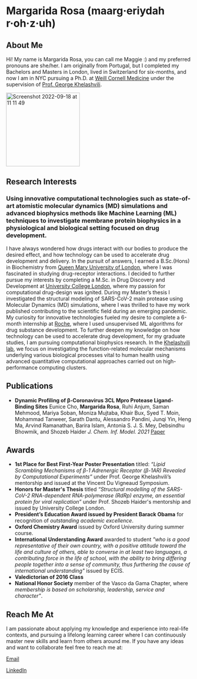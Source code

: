 # Margarida Rosa (maarg·eriydah r·oh·z·uh) #

## About Me ##

Hi! My name is Margarida Rosa, you can call me Maggie :) and my preferred pronouns are she/her. 
I am originally from Portugal, but I completed my Bachelors and Masters in London, lived in Switzerland for six-months, and now I am in NYC pursuing a Ph.D. at [Weill Cornell Medicine](https://www.weill.cornell.edu) under the supervision of [Prof. George Khelashvili](https://www.https://physiology.med.cornell.edu/people/george-khelashvili-ph-d/).


<img width="200" alt="Screenshot 2022-09-18 at 11 11 49" src="https://user-images.githubusercontent.com/99993156/190914287-2208d9af-27f7-45b5-ae61-b810c7462ee9.png">

## Research Interests ##

### Using innovative computational technologies such as state-of-art atomistic molecular dynamics (MD) simulations and advanced biophysics methods like Machine Learning (ML) techniques to investigate membrane protein biophysics in a physiological and biological setting focused on drug development.

I have always wondered how drugs interact with our bodies to produce the desired effect, and how technology can be used to accelerate drug development and delivery. In the pursuit of answers, I earned a B.Sc.(Hons) in Biochemistry from [Queen Mary University of London](QMUL.html), where I was fascinated in studying drug-receptor interactions. I decided to further pursue my interests by completing a M.Sc. in Drug Discovery and Development at [University College London](UCL.html), where my passion for computational drug-design was ignited. During my Master’s thesis I investigated the structural modeling of SARS-CoV-2 main protease using Molecular Dynamics (MD) simulations, where I was thrilled to have my work published contributing to the scientific field during an emerging pandemic. My curiosity for innovative technologies fueled my desire to complete a 6-month internship at [Roche](Roche.html), where I used unsupervised ML algorithms for drug substance development. To further deepen my knowledge on how technology can be used to accelerate drug development, for my graduate studies, I am pursuing computational biophysics research. In the [Khelashvili lab](Lab.html), we focus on investigating the function-related molecular mechanisms underlying various biological processes vital to human health using advanced quantitative computational approaches carried out on high-performance computing clusters. 

## Publications ##

- **Dynamic Profiling of β-Coronavirus 3CL Mpro Protease Ligand-Binding Sites**
  Eunice Cho, **Margarida Rosa**, Ruhi Anjum, Saman Mehmood, Mariya Soban, Moniza Mujtaba, Khair Bux, Syed T. Moin, Mohammad Tanweer, Sarath Dantu,   Alessandro   Pandini, Junqi Yin, Heng Ma, Arvind Ramanathan, Barira Islam, Antonia S. J. S. Mey, Debsindhu Bhowmik, and Shozeb Haider
  *J. Chem. Inf. Model. 2021* 
  [Paper](paper.html)

## Awards ##
- **1st Place for Best First-Year Poster Presentation** titled: *“Lipid Scrambling Mechanisms of β-1 Adrenergic Receptor (β-1AR) Revealed by Computational Experiments”* under Prof. George Khelashvili’s mentorship and issued at the Vincent Du Vigneaud Symposium. 
- **Honors for Master's Thesis** titled *“Structural modelling of the SARS-CoV-2 RNA-dependent RNA-polymerase (RdRp) enzyme, an essential protein for viral replication”* under Prof. Shozeb Haider's mentorship and issued by University College London.   
- **President’s Education Award issued by President Barack Obama** for recognition of *outstanding academic excellence*.
- **Oxford Chemistry Award** issued by Oxford University during summer course. 
- **International Understanding Award** awarded to student *"who is a good representative of their own country, with a positive attitude toward the life and culture of others, able to converse in at least two languages, a contributing force in the life of school, with the ability to bring differing people together into a sense of community, thus furthering the cause of international understanding"* issued by ECIS. 
- **Valedictorian of 2016 Class** 
- **National Honor Society** member of the Vasco da Gama Chapter, where *membership is based on scholarship, leadership, service and character"*. 

## Reach Me At ##
I am passionate about applying my knowledge and experience into real-life contexts, and pursuing a lifelong learning career where I can continuously master new skills and learn from others around me. If you have any ideas and want to collaborate feel free to reach me at:

[Email](Email.md)

[LinkedIn](LinkedIn.html)



